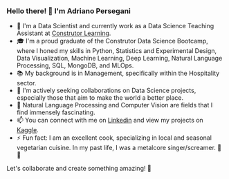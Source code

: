 ### Hello there! 👋 I'm Adriano Persegani

- 🔭 I'm a Data Scientist and currently work as a Data Science Teaching Assistant at [Construtor Learning](https://learning.constructor.org/).
- 🎓 I'm a proud graduate of the Construtor Data Science Bootcamp, where I honed my skills in Python, Statistics and Experimental Design, Data Visualization, Machine Learning, Deep Learning, Natural Language Processing, SQL, MongoDB, and MLOps.
- 📚 My background is in Management, specifically within the Hospitality sector.
- 👯 I'm actively seeking collaborations on Data Science projects, especially those that aim to make the world a better place.
- 🤔 Natural Language Processing and Computer Vision are fields that I find immensely fascinating.
- 📫 You can connect with me on [Linkedin](https://www.linkedin.com/in/adriano-persegani/) and view my projects on [Kaggle](https://www.kaggle.com/adrianopersegani).
- ⚡ Fun fact: I am an excellent cook, specializing in local and seasonal vegetarian cuisine. In my past life, I was a metalcore singer/screamer. 🎤🍲

Let's collaborate and create something amazing! 🚀
